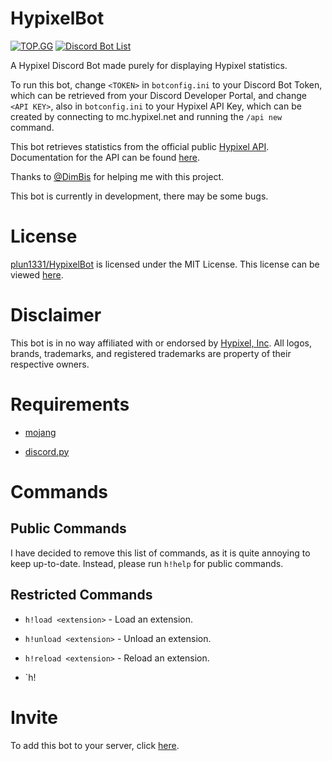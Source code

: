 # HypixelBot
[![TOP.GG](https://top.gg/api/widget/764677833820995605.svg)](https://top.gg/bot/764677833820995605)
[![Discord Bot List](https://discordbotlist.com/bots/764677833820995605/widget)](https://discordbotlist.com/bots/764677833820995605)

A Hypixel Discord Bot made purely for displaying Hypixel statistics.

To run this bot, change `<TOKEN>` in `botconfig.ini` to your Discord Bot Token, which can be retrieved from your Discord Developer Portal, and change `<API KEY>`, also in `botconfig.ini` to your Hypixel API Key, which can be created by connecting to mc.hypixel.net and running the `/api new` command.

This bot retrieves statistics from the official public [Hypixel API](https://api.hypixel.net). Documentation for the API can be found [here](https://github.com/HypixelDev/PublicAPI/tree/master/Documentation).

Thanks to [@DimBis](https://dimmy.xyz) for helping me with this project.

This bot is currently in development, there may be some bugs.

# License
[plun1331/HypixelBot](https://github.com/plun1331/HypixelBot) is licensed under the MIT License. This license can be viewed [here](https://github.com/plun1331/HypixelBot/blob/main/LICENSE).

# Disclaimer
This bot is in no way affiliated with or endorsed by [Hypixel, Inc](https://hypixel.net). All logos, brands, trademarks, and registered trademarks are property of their respective owners.

# Requirements
- [mojang](https://pypi.org/project/mojang/)

- [discord.py](https://pypi.org/project/discord.py/)

# Commands
## Public Commands
I have decided to remove this list of commands, as it is quite annoying to keep up-to-date. Instead, please run `h!help` for public commands.

## Restricted Commands
- `h!load <extension>` - Load an extension.

- `h!unload <extension>` - Unload an extension.

- `h!reload <extension>` - Reload an extension.

- `h!


# Invite
To add this bot to your server, click [here](https://plun1331.github.io/hypixelbot/add).
